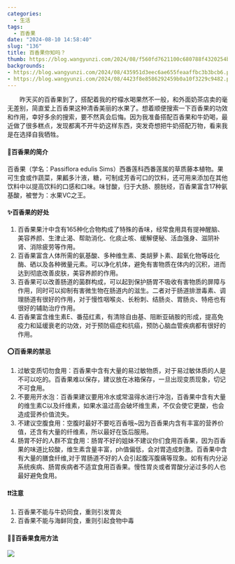 ```yaml
---
categories:
  - 生活
tags:
  - 百香果
date: "2024-08-10 14:58:40"
slug: "136"
title: 百香果你知吗？
thumb: https://blog.wangyunzi.com/2024/08/f560fd7621100c680788f4320254bca8.jpg
backgrounds:
- https://blog.wangyunzi.com/2024/08/435951d3eec6ae655feaaffbc3b3bcb6.png
- https://blog.wangyunzi.com/2024/08/4423f8e8586292459b0a10f3229c9482.png
---
```

&emsp;&emsp;昨天买的百香果到了，搭配着我的柠檬水喝果然不一般，和外面奶茶店卖的毫无差别，简直爱上百香果这种清香美丽的水果了。想着顺便搜索一下百香果的功效和作用，幸好多余的搜索，要不然真会后悔。因为我准备搭配百香果和牛奶喝，最近做了很多糕点，发现都离不开牛奶这样东西，突发奇想把牛奶搭配万物，看来我是在选择自我牺牲。
#### 🍥百香果的简介
百香果（学名：Passiflora edulis Sims）西番莲科西番莲属的草质藤本植物。果可生食或作蔬菜，果瓤多汁液，糖，可制成芳香可口的饮料，还可用来添加在其他饮料中以提高饮料的口感和口味。味甘酸，归于大肠、膀胱经，百香果富含17种氨基酸，被誉为：水果VC之王。

#### ✨百香果的好处
1. 百香果果汁中含有165种化合物构成了特殊的香味，经常食用具有提神醒脑、美容养颜、生津止渴、帮助消化、化痰止咳、缓解便秘、活血强身、滋阴补肾、消除疲劳等作用。
2. 百香果富含人体所需的氨基酸、多种维生素、类胡萝卜素、超氧化物等歧化酶、硒以及各种微量元素。可以净化机体，避免有害物质在体内的沉积，进而达到彻底改善皮肤，美容养颜的作用。
3. 百香果可以改善肠道的菌群构成，可以起到保护肠胃不吸收有害物质的屏障与作用，同时可以抑制有害微生物在肠道内的滋生。二者对于肠道排泄毒素、调理肠道有很好的作用，对于慢性咽喉炎、长粉刺、结肠炎、胃肠炎、特疮也有很好的辅助治疗作用。
4. 百香果富含维生素E、番茄红素，有清除自由基、阻断亚硝胺的形成，提高免疫力和延缓衰老的功效，对于预防癌症和抗癌，预防心脑血管疾病都有很好的作用。

#### ⭕百香果的禁忌
1. 过敏变质切勿食用：百香果中含有大量的易过敏物质，对于易过敏体质的人是不可以吃的。百香果难以保存，建议放在冰箱保存，一旦出现变质现象，切记不可食用。
2. 不要用开水泡：百香果建议要用冷水或常温得水进行冲泡，百香果中含有大量的维生素C以及纤维素，如果水温过高会破坏维生素，不仅会使它更酸，也会造成营养价值流失。
3. 不建议空腹食用：空腹时最好不要吃百香哦~因为百香果内含有丰富的营养价值，还含有大量的纤维素，所以最好在饭后服用。
4. 肠胃不好的人群不宜食用：肠胃不好的姐妹不建议你们食用百香果，因为百香果的味道比较酸，维生素含量丰富，ph值偏低，会对胃造成刺激。百香果中含有大量的膳食纤维,对于胃肠道不好的人会引起腹泻腹痛等现象。如有有内分泌系统疾病、肠胃疾病者不适宜食用百香果。慢性胃炎或者胃酸分泌过多的人也最好避免食用。

#### ❗❗注意
1. 百香果不能与牛奶同食，重则引发胃炎
2. 百香果不能与海鲜同食，重则引起食物中毒

#### 👩‍🍳百香果食用方法
![](https://blog.wangyunzi.com/2024/08/8aeb0aa6571b4d5ddd54d509aa1bf867.JPG)